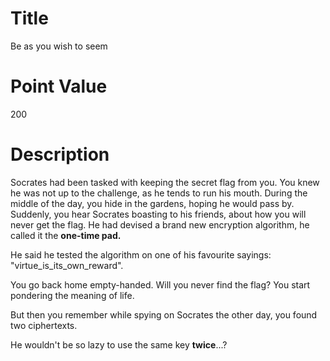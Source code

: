 # Title
Be as you wish to seem

# Point Value
200

# Description
Socrates had been tasked with keeping the secret flag from you.
You knew he was not up to the challenge, as he tends to run his mouth.
During the middle of the day, you hide in the gardens, hoping he would pass by.
Suddenly, you hear Socrates boasting to his friends, about how you will never get the flag.
He had devised a brand new encryption algorithm, he called it the **one-time pad.** 

He said he tested the algorithm on one of his favourite sayings: "virtue_is_its_own_reward". 

You go back home empty-handed. Will you never find the flag? 
You start pondering the meaning of life.

But then you remember while spying on Socrates the other day, you found two ciphertexts.

He wouldn't be so lazy to use the same key **twice**...?
